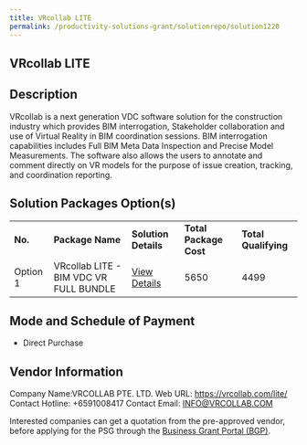 ```yaml
---
title: VRcollab LITE
permalink: /productivity-solutions-grant/solutionrepo/solution1220
---
```


## VRcollab LITE

## Description

VRcollab is a next generation VDC software solution for the construction industry which provides BIM interrogation, Stakeholder collaboration and use of Virtual Reality in BIM coordination sessions. BIM interrogation capabilities includes Full BIM Meta Data Inspection and Precise Model Measurements. The software also allows the users to annotate and comment directly on VR models for the purpose of issue creation, tracking, and coordination reporting.

## Solution Packages Option(s)

<table>
<tr>
<td><b>No.</b></td>
<td><b>Package Name</b></td>
<td><b>Solution Details</b></td>
<td><b>Total Package Cost</b></td>
<td><b>Total Qualifying</b></td>
</tr>
<tr>
<td>Option 1</td>
<td>VRcollab LITE - BIM VDC VR FULL BUNDLE</td>
<td><a href='https://www.gobusiness.gov.sg/images/psg/Desensitised_VRCollab_20200118_Annex_3_Part_1.pdf'>View Details</a></td>
<td>5650</td>
<td>4499</td>
</tr>
</table>

## Mode and Schedule of Payment

 - Direct Purchase

## Vendor Information

 Company Name:VRCOLLAB PTE. LTD. 
Web URL: https://vrcollab.com/lite/ 
Contact Hotline: +6591008417 
Contact Email: INFO@VRCOLLAB.COM 


Interested companies can get a quotation from the pre-approved vendor, before applying for the PSG through the <a href='https://www.businessgrants.gov.sg/'>Business Grant Portal (BGP)</a>.

<script src="/jquery/resize-tables.js"></script>
